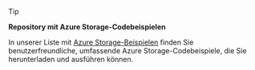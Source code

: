 > [!TIP]
> 
> **Repository mit Azure Storage-Codebeispielen**
> 
> In unserer Liste mit [Azure Storage-Beispielen](https://azure.microsoft.com/resources/samples/?service=storage) finden Sie benutzerfreundliche, umfassende Azure Storage-Codebeispiele, die Sie herunterladen und ausführen können.


